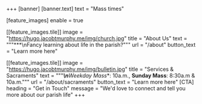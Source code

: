 +++
[banner]
  [banner.text]
    text = "Mass times"

[feature_images]
  enable = true

  [[feature_images.tile]]
    image = "https://hugo.jacobtmurphy.me/img/church.jpg"
    title = "About Us"
    text = """***\nFancy learning about life in the parish?"""
    url = "/about"
    button_text = "Learn more here"

   [[feature_images.tile]]
    image = "https://hugo.jacobtmurphy.me/img/bulletin.jpg"
    title = "Services & Sacraments"
    text = """***\n**Weekday Mass**: 10a.m., **Sunday Mass**: 8:30a.m & 10a.m."""
    url = "/about/sacraments"
    button_text = "Learn more here"
[CTA]
    heading = "Get in Touch"
    message = "We'd love to connect and tell you more about our parish life"
+++